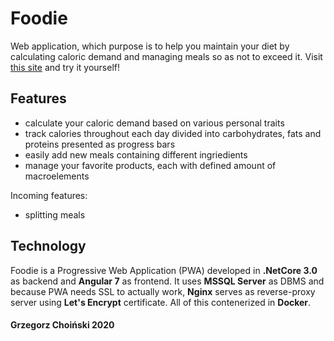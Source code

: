 # Foodie

Web application, which purpose is to help you maintain your diet by calculating caloric demand and managing meals so as not to exceed it. Visit [this site](https://www.walltedo.com) and try it yourself!

## Features
- calculate your caloric demand based on various personal traits
- track calories throughout each day divided into carbohydrates, fats and proteins presented as progress bars
- easily add new meals containing different ingriedients
- manage your favorite products, each with defined amount of macroelements

Incoming features:
- splitting meals

## Technology

Foodie is a Progressive Web Application (PWA) developed in **.NetCore 3.0** as backend and **Angular 7** as frontend. It uses **MSSQL Server** as DBMS and because PWA needs SSL to actually work, **Nginx** serves as reverse-proxy server using **Let's Encrypt** certificate. All of this contenerized in **Docker**.

<!---
## Proggresive Web Application (PWA)

## Docker

## Build

## Nginx -->


#### Grzegorz Choiński 2020